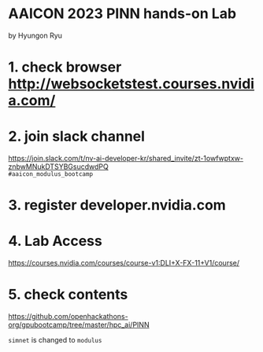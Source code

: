 # AAICON 2023 PINN hands-on Lab
by Hyungon Ryu


# 1. check browser http://websocketstest.courses.nvidia.com/

# 2. join slack channel 
https://join.slack.com/t/nv-ai-developer-kr/shared_invite/zt-1owfwptxw-znbwMNukDTSYBGsucdwdPQ  
`#aaicon_modulus_bootcamp `


# 3. register developer.nvidia.com 


# 4. Lab Access 
https://courses.nvidia.com/courses/course-v1:DLI+X-FX-11+V1/course/



# 5. check contents 
https://github.com/openhackathons-org/gpubootcamp/tree/master/hpc_ai/PINN 

`simnet` is changed to `modulus`
